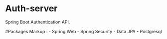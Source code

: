 # Auth-server
Spring Boot Authentication API.

#Packages
 Markup : - Spring Web
          - Spring Security
          - Data JPA 
          - Postgresql 
